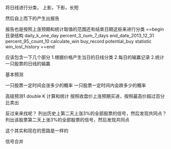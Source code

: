 将日线进行分类， 上影，下影，长短

然后自上而下的产生出报告

报告也是按照上涨预期和统计取值的范围还有结束日期这些来进行分类
==begin
 目录结构
 daily_k_one_day
  percent_3_num_7_days
    end_date_2013_12_31
      percent_95_count_10
        calculate_win
        buy_record
        potential_buy
      statistic
  win_lost_history
==end


应该包含一下几个部分
1.根据价格产生当日的日线分类
2.每日的输赢记录
2.统计一只股票的日线的输赢

基本预测

一只股票一定时间会涨多少的概率
一只股票一定时间内会跌多少的概率

高级预测1
double K  计算和统计
按照收盘价上涨预期买进，按照最高价超过百分比卖出

反过来来找呢？
列出历史上第二天上涨3%的全部股票的信号，然后发现共同点？
列出该股票第二天上涨3%的全部股票的信号，然后发现共同点

这个其实和现在的思路是一样的


信号合并




